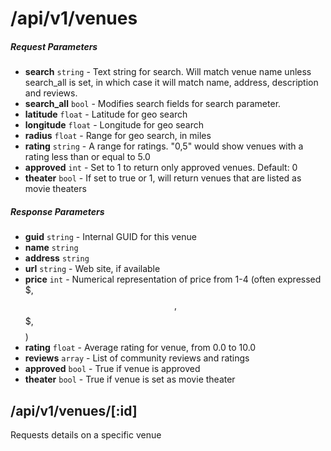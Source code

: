 # /api/v1/venues

##### Request Parameters
- **search** ```string``` - Text string for search.  Will match venue name unless search_all is set, in which case it will match name, address, description and reviews.
- **search_all** ```bool``` - Modifies search fields for search parameter.
- **latitude** ```float``` - Latitude for geo search
- **longitude** ```float``` - Longitude for geo search
- **radius** ```float``` - Range for geo search, in miles
- **rating** ```string``` - A range for ratings.  "0,5" would show venues with a rating less than or equal to 5.0
- **approved** ```int``` - Set to 1 to return only approved venues. Default: 0
- **theater** ```bool``` - If set to true or 1, will return venues that are listed as movie theaters

##### Response Parameters
- **guid** ```string``` - Internal GUID for this venue
- **name** ```string```
- **address** ```string```
- **url** ```string``` - Web site, if available
- **price** ```int``` - Numerical representation of price from 1-4 (often expressed $, $$, $$$, $$$$)
- **rating** ```float``` - Average rating for venue, from 0.0 to 10.0
- **reviews** ```array``` - List of community reviews and ratings
- **approved** ```bool``` - True if venue is approved
- **theater** ```bool``` - True if venue is set as movie theater

## /api/v1/venues/[:id]
Requests details on a specific venue